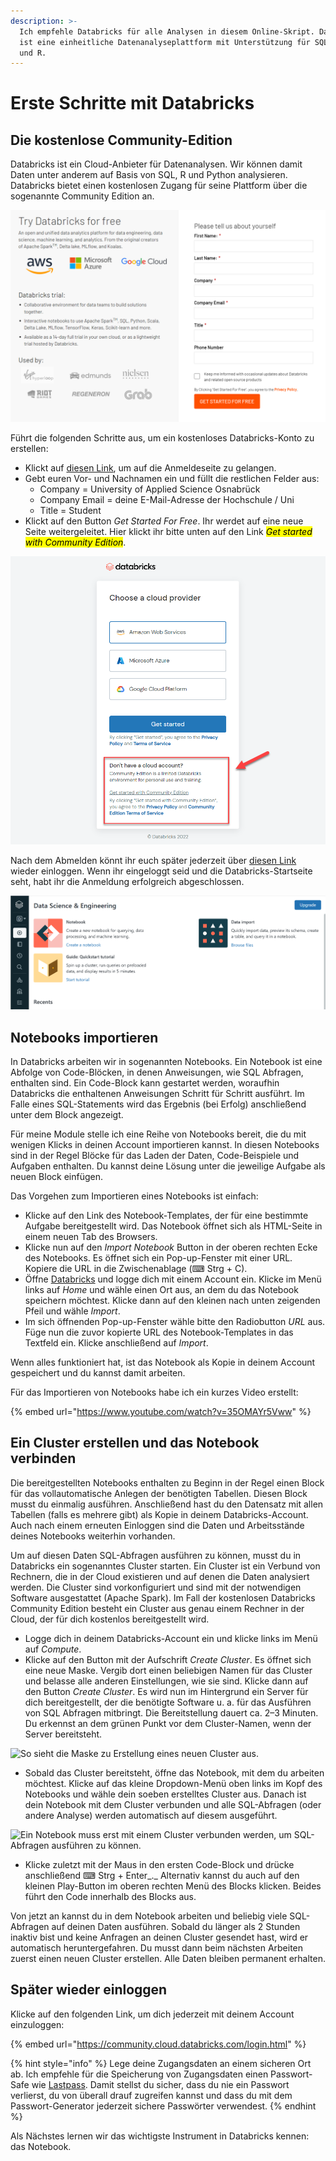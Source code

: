 ```yaml
---
description: >-
  Ich empfehle Databricks für alle Analysen in diesem Online-Skript. Databricks
  ist eine einheitliche Datenanalyseplattform mit Unterstützung für SQL, Python
  und R.
---
```


# Erste Schritte mit Databricks

## Die kostenlose Community-Edition

Databricks ist ein Cloud-Anbieter für Datenanalysen. Wir können damit Daten unter anderem auf Basis von SQL, R und Python analysieren. Databricks bietet einen kostenlosen Zugang für seine Plattform über die sogenannte Community Edition an.

![Anmeldung für die Databricks-Plattform.](<../../../.gitbook/assets/image (46).png>)

Führt die folgenden Schritte aus, um ein kostenloses Databricks-Konto zu erstellen:

* Klickt auf [diesen Link](https://databricks.com/try-databricks), um auf die Anmeldeseite zu gelangen.
* Gebt euren Vor- und Nachnamen ein und füllt die restlichen Felder aus:
  * Company = University of Applied Science Osnabrück
  * Company Email = deine E-Mail-Adresse der Hochschule / Uni
  * Title = Student
* Klickt auf den Button _Get Started For Free_. Ihr werdet auf eine neue Seite weitergeleitet. Hier klickt ihr bitte unten auf den Link _<mark style="background-color:yellow;">Get started with Community Edition</mark>_.

![](<../../../.gitbook/assets/image (53).png>)

Nach dem Abmelden könnt ihr euch später jederzeit über [diesen Link](https://community.cloud.databricks.com) wieder einloggen. Wenn ihr eingeloggt seid und die Databricks-Startseite seht, habt ihr die Anmeldung erfolgreich abgeschlossen.

![Die Databricks-Startseite nach erfolgreichem Login.](<../../../.gitbook/assets/image (48).png>)

## Notebooks importieren

In Databricks arbeiten wir in sogenannten Notebooks. Ein Notebook ist eine Abfolge von Code-Blöcken, in denen Anweisungen, wie SQL Abfragen, enthalten sind. Ein Code-Block kann gestartet werden, woraufhin Databricks die enthaltenen Anweisungen Schritt für Schritt ausführt. Im Falle eines SQL-Statements wird das Ergebnis (bei Erfolg) anschließend unter dem Block angezeigt.

Für meine Module stelle ich eine Reihe von Notebooks bereit, die du mit wenigen Klicks in deinen Account importieren kannst. In diesen Notebooks sind in der Regel Blöcke für das Laden der Daten, Code-Beispiele und Aufgaben enthalten. Du kannst deine Lösung unter die jeweilige Aufgabe als neuen Block einfügen.

Das Vorgehen zum Importieren eines Notebooks ist einfach:

* Klicke auf den Link des Notebook-Templates, der für eine bestimmte Aufgabe bereitgestellt wird. Das Notebook öffnet sich als HTML-Seite in einem neuen Tab des Browsers.
* Klicke nun auf den _Import Notebook_ Button in der oberen rechten Ecke des Notebooks. Es öffnet sich ein Pop-up-Fenster mit einer URL. Kopiere die URL in die Zwischenablage (⌨ Strg + C).
* Öffne [Databricks](https://community.cloud.databricks.com/login.html) und logge dich mit einem Account ein. Klicke im Menü links auf _Home_ und wähle einen Ort aus, an dem du das Notebook speichern möchtest. Klicke dann auf den kleinen nach unten zeigenden Pfeil und wähle _Import_.
* Im sich öffnenden Pop-up-Fenster wähle bitte den Radiobutton _URL_ aus. Füge nun die zuvor kopierte URL des Notebook-Templates in das Textfeld ein. Klicke anschließend auf _Import_.

Wenn alles funktioniert hat, ist das Notebook als Kopie in deinem Account gespeichert und du kannst damit arbeiten.

Für das Importieren von Notebooks habe ich ein kurzes Video erstellt:

{% embed url="https://www.youtube.com/watch?v=35OMAYr5Vww" %}

## Ein Cluster erstellen und das Notebook verbinden

Die bereitgestellten Notebooks enthalten zu Beginn in der Regel einen Block für das vollautomatische Anlegen der benötigten Tabellen. Diesen Block musst du einmalig ausführen. Anschließend hast du den Datensatz mit allen Tabellen (falls es mehrere gibt) als Kopie in deinem Databricks-Account. Auch nach einem erneuten Einloggen sind die Daten und Arbeitsstände deines Notebooks weiterhin vorhanden.

Um auf diesen Daten SQL-Abfragen ausführen zu können, musst du in Databricks ein sogenanntes Cluster starten. Ein Cluster ist ein Verbund von Rechnern, die in der Cloud existieren und auf denen die Daten analysiert werden. Die Cluster sind vorkonfiguriert und sind mit der notwendigen Software ausgestattet (Apache Spark). Im Fall der kostenlosen Databricks Community Edition besteht ein Cluster aus genau einem Rechner in der Cloud, der für dich kostenlos bereitgestellt wird.

* Logge dich in deinem Databricks-Account ein und klicke links im Menü auf _Compute_.
* Klicke auf den Button  mit der Aufschrift _Create Cluster_. Es öffnet sich eine neue Maske. Vergib dort einen beliebigen Namen für das Cluster und belasse alle anderen Einstellungen, wie sie sind. Klicke dann auf den Button _Create Cluster_. Es wird nun im Hintergrund ein Server für dich bereitgestellt, der die benötigte Software u. a. für das Ausführen von SQL Abfragen mitbringt. Die Bereitstellung dauert ca. 2–3 Minuten. Du erkennst an dem grünen Punkt vor dem Cluster-Namen, wenn der Server bereitsteht.

![So sieht die Maske zu Erstellung eines neuen Cluster aus.](../../../.gitbook/assets/new\_cluster.png)

* Sobald das Cluster bereitsteht, öffne das Notebook, mit dem du arbeiten möchtest. Klicke auf das kleine Dropdown-Menü oben links im Kopf des Notebooks und wähle dein soeben erstelltes Cluster aus. Danach ist dein Notebook mit dem Cluster verbunden und alle SQL-Abfragen (oder andere Analyse) werden automatisch auf diesem ausgeführt.

![Ein Notebook muss erst mit einem Cluster verbunden werden, um SQL-Abfragen ausführen zu können.](../../../.gitbook/assets/new\_cluster\_ready.png)

* Klicke zuletzt mit der Maus in den ersten Code-Block und drücke anschließend ⌨ Strg + Enter_._ Alternativ kannst du auch auf den kleinen Play-Button im oberen rechten Menü des Blocks klicken. Beides führt den Code innerhalb des Blocks aus.

Von jetzt an kannst du in dem Notebook arbeiten und beliebig viele SQL-Abfragen auf deinen Daten ausführen. Sobald du länger als 2 Stunden inaktiv bist und keine Anfragen an deinen Cluster gesendet hast, wird er automatisch heruntergefahren. Du musst dann beim nächsten Arbeiten zuerst einen neuen Cluster erstellen. Alle Daten bleiben permanent erhalten.

## Später wieder einloggen

Klicke auf den folgenden Link, um dich jederzeit mit deinem Account einzuloggen:

{% embed url="https://community.cloud.databricks.com/login.html" %}

{% hint style="info" %}
Lege deine Zugangsdaten an einem sicheren Ort ab. Ich empfehle für die Speicherung von Zugangsdaten einen Passwort-Safe wie [Lastpass](https://lastpass.com/). Damit stellst du sicher, dass du nie ein Passwort verlierst, du von überall drauf zugreifen kannst und dass du mit dem Passwort-Generator jederzeit sichere Passwörter verwendest.
{% endhint %}

Als Nächstes lernen wir das wichtigste Instrument in Databricks kennen: das Notebook.
